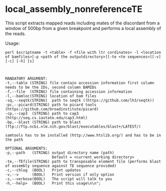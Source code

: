 # local_assembly_nonreferenceTE
This script extracts mapped reads including mates of the discordant from a window of 500bp from a given breakpoint and performs a local assembly of the reads. 

Usage:

    perl $scriptname -t <table> -f <file with ltr cordinates> -l <location of bamfiles>[-p <path of the outputdirectory>][-te <te sequences>][-v] [-c] [-h] [s] 
	
	
	
    MANDATORY ARGUMENT:	
    -t,--table (STRING) file contain accession information first column needs to be the IDs, second column BAMIDs
    -f,--file  (STRING) file containing accession information 
    -l,--bamloc(STRING)	location of bam files
    -sq,--seqtk(STRING)  path to seqtk ((https://github.com/lh3/seqtk))
    -pc,--picard(STRING) path to picard tools (https://github.com/broadinstitute/picard)
    -cp,--cap3  (STRING) path to cap3 (http://seq.cs.iastate.edu/cap3.html) 
    -bp,--blast (STRING) path to blast	(ftp://ftp.ncbi.nlm.nih.gov/blast/executables/blast+/LATEST/) 
    
    samtools has to be installed (http://www.htslib.org/) and has to be in the path
    	  
    OPTIONAL ARGUMENTS:
    -p,--path   (STRING) output directory name (path)
                         Default = <current working directory>
    -te,--TEfile(STRING) path to transposable element file (performs blast of assembly sequence against TE sequence provided)
    -c,--chlog  (BOOL)   Print updates
    -v,--v      (BOOL)   Print version if only option
    -s,--verbose(BOOL)   The script will talk to you
    -h,--help>  (BOOL)   Print this usage\n\n";
    
     
